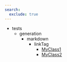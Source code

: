 ```yaml
---
search:
  exclude: true
---
```


[//]: # (DO NOT EDIT THIS FILE DIRECTLY. Instead, edit the corresponding stub file and execute `npm run docs:api`.)

- tests
    - generation
        - markdown
            - linkTag
                - [MyClass1](tests/generation/markdown/linkTag/MyClass1.md)
                - [MyClass2](tests/generation/markdown/linkTag/MyClass2.md)
